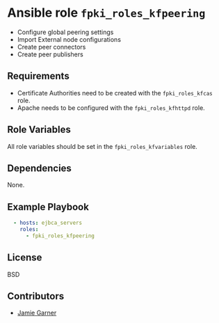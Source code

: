 # Ansible role `fpki_roles_kfpeering`

- Configure global peering settings
- Import External node configurations
- Create peer connectors
- Create peer publishers

## Requirements

- Certificate Authorities need to be created with the `fpki_roles_kfcas` role.
- Apache needs to be configured with the `fpki_roles_kfhttpd` role.

## Role Variables

All role variables should be set in the `fpki_roles_kfvariables` role.

## Dependencies

None.

## Example Playbook
``` yaml
  - hosts: ejbca_servers
    roles:
      - fpki_roles_kfpeering
```

## License

BSD

## Contributors

- [Jamie Garner](https://github.com/jtgarner-keyfactor)